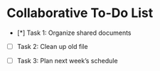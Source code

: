 # Collaborative To-Do List

- [*] Task 1: Organize shared documents
- [ ] Task 2: Clean up old file
- [ ] Task 3: Plan next week’s schedule

